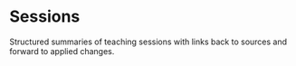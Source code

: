 # Sessions
Structured summaries of teaching sessions with links back to sources and forward to applied changes.